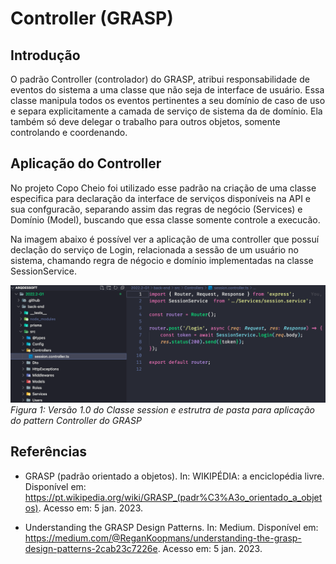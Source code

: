 # Controller (GRASP)

## Introdução

<p>
  O padrão Controller (controlador) do GRASP, atribui responsabilidade de eventos do sistema a uma classe que não seja de interface de usuário. Essa classe manipula todos os eventos pertinentes a seu domínio de caso de uso e separa explicitamente a camada de serviço de sistema da de domínio. Ela também só deve delegar o trabalho para outros objetos, somente controlando e coordenando.
</p>

## Aplicação do Controller
<p>
  No projeto Copo Cheio foi utilizado esse padrão na criação de uma classe especifica para declaração da interface de serviços disponíveis na API e sua confguracão, separando assim das regras de negócio (Services) e Domínio (Model), buscando que essa classe somente controle a execucão.
</p>
<p>
  Na imagem abaixo é possível ver a aplicação de uma controller que possuí declação do serviço de Login, relacionada a sessão de um usuário no sistema, chamando regra de négocio e domínio implementadas na classe SessionService.
</p>

![Diagrama de Classes](./assets/EstruturaDePastasControllerGrasp.png)
*Figura 1: Versão 1.0 do Classe session e estrutra de pasta para aplicação do pattern Controller do GRASP* 

## Referências

* GRASP (padrão orientado a objetos). In: WIKIPÉDIA: a enciclopédia livre. Disponível em: https://pt.wikipedia.org/wiki/GRASP_(padr%C3%A3o_orientado_a_objetos). Acesso em: 5 jan. 2023.

* Understanding the GRASP Design Patterns. In: Medium. Disponível em: https://medium.com/@ReganKoopmans/understanding-the-grasp-design-patterns-2cab23c7226e. Acesso em: 5 jan. 2023.